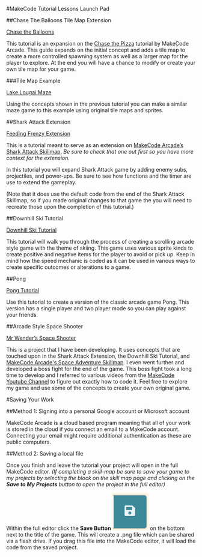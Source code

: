 #MakeCode Tutorial Lessons Launch Pad


##Chase The Balloons Tile Map Extension

[Chase the Balloons](https://arcade.makecode.com/#tutorial:97796-08116-35806-19960)

This tutorial is an expansion on the [Chase the Pizza](https://arcade.makecode.com/#tutorial:/tutorials/chase-the-pizza) tutorial by MakeCode Arcade. This guide expands on the initial concept and adds a tile map to create a more controlled spawning system as well as a larger map for the player to explore. At the end you will have a chance to modify or create your own tile map for your game. 

###Tile Map Example

[Lake Lougai Maze](https://arcade.makecode.com/S35698-43061-58432-30968) 

Using the concepts shown in the previous tutorial you can make a similar maze game to this example using original tile maps and sprites. 




##Shark Attack Extension 

[Feeding Frenzy Extension](https://arcade.makecode.com/#tutorial:67095-52275-80214-36662)

This is a tutorial meant to serve as an extension on [MakeCode Arcade’s Shark Attack Skillmap](https://arcade.makecode.com/--skillmap#shark). _Be sure to check that one out first so you have more context for the extension._  

In this tutorial you will expand Shark Attack game by adding enemy subs, projectiles, and power-ups. Be sure to see how functions and the timer are use to extend the gameplay. 

(Note that it does use the default code from the end of the Shark Attack Skillmap, so if you made original changes to that game the you will need to recreate those upon the completion of this tutorial.)



##Downhill Ski Tutorial

[Downhill Ski Tutorial](https://arcade.makecode.com/#tutorial:51992-12898-43218-12178)

This tutorial will walk you through the process of creating a scrolling arcade style game with the theme of skiing. This game uses various sprite kinds to create positive and negative items for the player to avoid or pick up. Keep in mind how the speed mechanic is coded as it can be used in various ways to create specific outcomes or alterations to a game. 


##Pong

[Pong Tutorial](https://arcade.makecode.com/#tutorial:68525-32956-97103-19855)

Use this tutorial to create a version of the classic arcade game Pong. This version has a single player and two player mode so you can play against your friends. 



##Arcade Style Space Shooter

[Mr Wender’s Space Shooter](https://arcade.makecode.com/S95543-44824-80543-00012)

This is a project that I have been developing. It uses concepts that are touched upon in the Shark Attack Extension, the Downhill Ski Tutorial, and [MakeCode Arcade's Space Adventure Skillmap](https://arcade.makecode.com/--skillmap#space). I even went further and developed a boss fight for the end of the game. This boss fight took a long time to develop and I referred to various videos from the [MakeCode Youtube Channel](https://www.youtube.com/@MicrosoftMakeCode) to figure out exactly how to code it. Feel free to explore my game and use some of the concepts to create your own original game. 



#Saving Your Work

##Method 1: Signing into a personal Google account or Microsoft account

MakeCode Arcade is a cloud based program meaning that all of your work is stored in the cloud if you connect an email to a MakeCode account. Connecting your email might require additional authentication as these are public computers. 

##Method 2: Saving a local file

Once you finish and leave the tutorial your project will open in the full MakeCode editor. _(If completing a skill-map be sure to save your game to my projects by selecting the block on the skill map page and clicking on the **Save to My Projects** button to open the project in the full editor)_

Within the full editor click the **Save Button** ![Save](https://github.com/Comander227/Tutorial-MakeCode-Lessons/blob/370e85ffbb399032c533f039050ef3297d8d4451/Screen%20Shot%202022-12-07%20at%2009.45.18.png) on the bottom next to the title of the game. This will create a .png file which can be shared via a flash drive. If you drag this file into the MakeCode editor, it will load the code from the saved project. 
